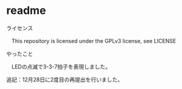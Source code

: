 # readme

ライセンス

　This repository is licensed under the GPLv3 license, see LICENSE
 
やったこと

　LEDの点滅で3-3-7拍子を表現しました。
 
 追記：12月28日に2度目の再提出を行いました。
